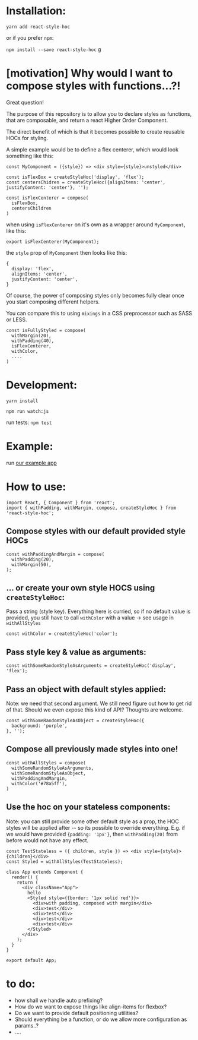 # Installation:

`yarn add react-style-hoc`

or if you prefer `npm`:

`npm install --save react-style-hoc`
g
# [motivation] Why would I want to compose styles with functions...?!

Great question!

The purpose of this repository is to allow you to declare styles as functions, that are composable, and return a react Higher Order Component.

The direct benefit of which is that it becomes possible to create reusable HOCs for styling.

A simple example would be to define a flex centerer, which would look something like this:

```
const MyComponent = ({style}) => <div style={style}>unstyled</div>

const isFlexBox = createStyleHoc('display', 'flex');
const centersChidren = createStyleHoc({alignItems: 'center', justifyContent: 'center'}, '');

const isFlexCenterer = compose(
  isFlexBox,
  centersChildren
)
```

when using `isFlexCenterer` on it's own as a wrapper around `MyComponent`, like this:

```
export isFlexCenterer(MyComponent);
```

the `style` prop of `MyComponent` then looks like this:

```
{
  display: 'flex',
  alignItems: 'center',
  justifyContent: 'center',
}

```

Of course, the power of composing styles only becomes fully clear once you start composing different helpers.

You can compare this to using `mixings` in a CSS preprocessor such as SASS or LESS.

```
const isFullyStyled = compose(
  withMargin(20),
  withPadding(40),
  isFlexCenterer,
  withColor,
  ....
)
```




# Development:

`yarn install`

`npm run watch:js`

run tests: `npm test`

# Example:
run [our example app](https://github.com/ambewas/react-style-hoc/tree/master/examples/test-app)

# How to use:

```
import React, { Component } from 'react';
import { withPadding, withMargin, compose, createStyleHoc } from 'react-style-hoc';
```

## Compose styles with our default provided style HOCs
```
const withPaddingAndMargin = compose(
  withPadding(20),
  withMargin(50),
);

```

## ... or create your own style HOCS using `createStyleHoc`:
Pass a string (style key). Everything here is curried, so if no default value is provided, you still have to call `withColor` with a value -> see usage in `withAllStyles`
```
const withColor = createStyleHoc('color');
```

## Pass style key & value as arguments:
```
const withSomeRandomStyleAsArguments = createStyleHoc('display', 'flex');
```

## Pass an object with default styles applied:

Note: we need that second argument. We still need figure out how to get rid of that. Should we even expose this kind of API? Thoughts are welcome.
```
const withSomeRandomStyleAsObject = createStyleHoc({
  background: 'purple',
}, '');
```

## Compose all previously made styles into one!
```
const withAllStyles = compose(
  withSomeRandomStyleAsArguments,
  withSomeRandomStyleAsObject,
  withPaddingAndMargin,
  withColor('#78a5ff'),
)
```


## Use the hoc on your stateless components:

Note: you can still provide some other default style as a prop, the HOC styles will be applied after -- so its possible to override everything. E.g. if we would have provided `{padding: '1px'}`, then  `withPadding(20)` from before would not have any effect.
```
const TestStateless = ({ children, style }) => <div style={style}>{children}</div>
const Styled = withAllStyles(TestStateless);

class App extends Component {
  render() {
    return (
      <div className="App">
        hello
        <Styled style={{border: '1px solid red'}}>
          <div>with padding, composed with margin</div>
          <div>test</div>
          <div>test</div>
          <div>test</div>
          <div>test</div>
        </Styled>
      </div>
    );
  }
}

export default App;

```




# to do:
- how shall we handle auto prefixing?
- How do we want to expose things like align-items for flexbox?
- Do we want to provide default positioning utilities?
- Should everything be a function, or do we allow more configuration as params..?
- ....

